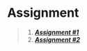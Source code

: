 # Assignment

> 1. [__*Assignment #1*__](https://github.com/thanhnhan311201/CS112.L21.KHCL/tree/main/Wecode/Assignment%201)
> 2. [__*Assignment #2*__](https://github.com/thanhnhan311201/CS112.L21.KHCL/tree/main/Wecode/Assignment%202)